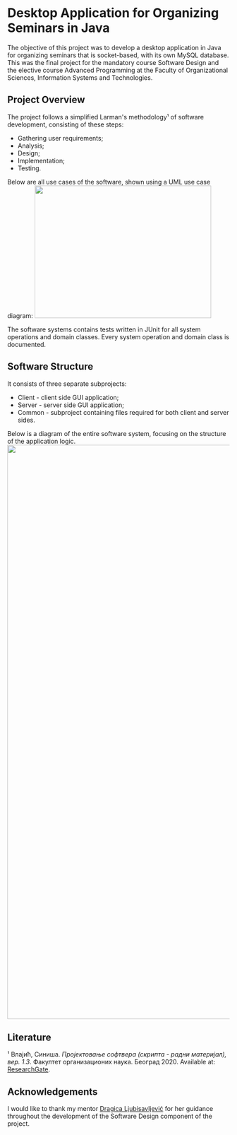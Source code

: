 # Desktop Application for Organizing Seminars in Java
The objective of this project was to develop a desktop application in Java for organizing seminars that is socket-based, with its own MySQL database. This was the final project for the mandatory course Software Design and the elective course Advanced Programming at the Faculty of Organizational Sciences, Information Systems and Technologies.

## Project Overview
The project follows a simplified Larman's methodology¹ of software development, consisting of these steps:
* Gathering user requirements;
* Analysis;
* Design;
* Implementation;
* Testing.

Below are all use cases of the software, shown using a UML use case diagram:
<img src="https://iili.io/2tRdPJS.jpg" width=400 height=300>

The software systems contains tests written in JUnit for all system operations and domain classes. Every system operation and domain class is documented.

## Software Structure
It consists of three separate subprojects:
* Client - client side GUI application;
* Server - server side GUI application;
* Common - subproject containing files required for both client and server sides.

Below is a diagram of the entire software system, focusing on the structure of the application logic.
<img src="https://iili.io/2tR323l.jpg" width=1300 height=1300>

## Literature
¹ Влајић, Синиша. *Пројектовање софтвера (скрипта - радни материјал), вер. 1.3*. Факултет организационих наука. Београд 2020. Available at: [ResearchGate](https://www.researchgate.net/publication/344459754_PROJEKTOVANE_SOFTVERA_SKRIPTA_-_RADNI_MATERIJAL_-_2020).

## Acknowledgements
I would like to thank my mentor [Dragica Ljubisavljević](https://rs.linkedin.com/in/dragica-ljubisavljevic) for her guidance throughout the development of the Software Design component of the project.